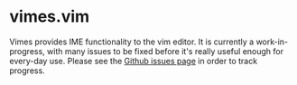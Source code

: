 # vimes.vim

Vimes provides IME functionality to the vim editor.  It is currently a
work-in-progress, with many issues to be fixed before it's really useful enough
for every-day use.  Please see the [Github issues page][1] in order to track
progress.

[1]: http://github.com/dpwright/vim-vimes/issues
